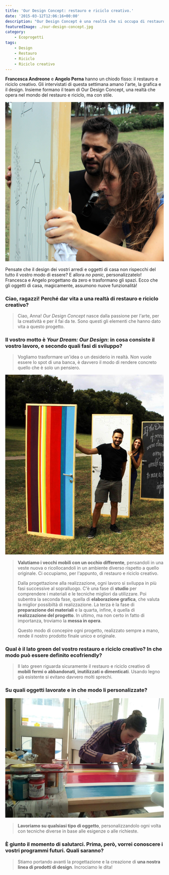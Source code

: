```yaml
---
title: 'Our Design Concept: restauro e riciclo creativo.'
date: '2015-03-12T12:06:16+00:00'
description: "Our Design Concept è una realtà che si occupa di restauro e riciclo creativo. Francesca e Angelo progettano e trasformano gli spazi grazie a un nuovo sguardo."
featuredImage: ./our-design-concept.jpg
category:
    - Ecoprogetti
tags:
    - Design
    - Restauro
    - Riciclo
    - Riciclo creativo
---
```


**Francesca Andreone** e **Angelo Perna** hanno un chiodo fisso: il restauro e riciclo creativo.
Gli intervistati di questa settimana amano l'arte, la grafica e il design. Insieme formano il team di Our Design Concept, una realtà che opera nel mondo del restauro e riciclo, ma con stile.

![Angelo e Francesca](./angelo-francesca.jpg)

Pensate che il design dei vostri arredi e oggetti di casa non rispecchi del tutto il vostro modo di essere? E allora *no panic*, personalizzatelo!
Francesca e Angelo progettano da zero e trasformano gli spazi. Ecco che gli oggetti di casa, magicamente, assumono nuove funzionalità!

### Ciao, ragazzi! Perché dar vita a una realtà di restauro e riciclo creativo?

> Ciao, Anna! *Our Design Concept* nasce dalla passione per l'arte, per la creatività e per il fai da te. Sono questi gli elementi che hanno dato vita a questo progetto.

### Il vostro motto è *Your Dream: Our Design*: in cosa consiste il vostro lavoro, e secondo quali fasi di sviluppo?

> Vogliamo trasformare un'idea o un desiderio in realtà. Non vuole essere lo spot di una banca, è davvero il modo di rendere concreto quello che è solo un pensiero.

![Our Design Concept](./our-design-concept-1.jpg)

> **Valutiamo i vecchi mobili con un occhio differente**, pensandoli in una veste nuova o ricollocandoli in un ambiente diverso rispetto a quello originale. Ci occupiamo, per l'appunto, di restauro e riciclo creativo.
>
> Dalla progettazione alla realizzazione, ogni lavoro si sviluppa in più fasi successive al sopralluogo. C'è una fase di **studio** per comprendere i materiali e le tecniche migliori da utilizzare. Poi subentra la seconda fase, quella di **elaborazione grafica**, che valuta la miglior possibiltà di realizzazione. La terza è la fase di **preparazione dei materiali** e la quarta, infine, è quella di **realizzazione del progetto**. In ultimo, ma non certo in fatto di importanza, troviamo la **messa in opera**.
>
> Questo modo di concepire ogni progetto, realizzato sempre a mano, rende il nostro prodotto finale unico e originale.

### Qual è il lato green del vostro restauro e riciclo creativo? In che modo può essere definito ecofriendly?

> Il lato green riguarda sicuramente il restauro e riciclo creativo di **mobili fermi o abbandonati, inutilizzati o dimenticati**. Usando legno già esistente si evitano davvero molti sprechi.

### Su quali oggetti lavorate e in che modo li personalizzate?

![Our Design Concept](./our-design-concept-2.jpg)

> **Lavoriamo su qualsiasi tipo di oggetto**, personalizzandolo ogni volta con tecniche diverse in base alle esigenze o alle richieste.

### È giunto il momento di salutarci. Prima, però, vorrei conoscere i vostri programmi futuri. Quali saranno?

> Stiamo portando avanti la progettazione e la creazione di **una nostra linea di prodotti di design**. Incrociamo le dita!
